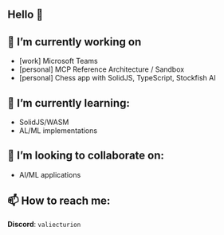 ## Hello 👋

## 🔭 I’m currently working on 
- [work] Microsoft Teams
- [personal] MCP Reference Architecture / Sandbox
- [personal] Chess app with SolidJS, TypeScript, Stockfish AI 
  
## 🌱 I’m currently learning:
- SolidJS/WASM
- AL/ML implementations

## 👯 I’m looking to collaborate on:
- AI/ML applications

## 📫 How to reach me:
**Discord**: `valiecturion`

